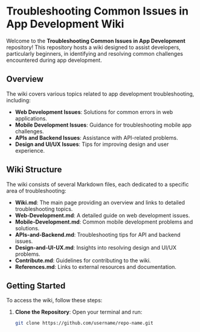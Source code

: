 # Troubleshooting Common Issues in App Development Wiki

Welcome to the **Troubleshooting Common Issues in App Development** repository! This repository hosts a wiki designed to assist developers, particularly beginners, in identifying and resolving common challenges encountered during app development.

## Overview

The wiki covers various topics related to app development troubleshooting, including:

- **Web Development Issues**: Solutions for common errors in web applications.
- **Mobile Development Issues**: Guidance for troubleshooting mobile app challenges.
- **APIs and Backend Issues**: Assistance with API-related problems.
- **Design and UI/UX Issues**: Tips for improving design and user experience.

## Wiki Structure

The wiki consists of several Markdown files, each dedicated to a specific area of troubleshooting:

- **Wiki.md**: The main page providing an overview and links to detailed troubleshooting topics.
- **Web-Development.md**: A detailed guide on web development issues.
- **Mobile-Development.md**: Common mobile development problems and solutions.
- **APIs-and-Backend.md**: Troubleshooting tips for API and backend issues.
- **Design-and-UI-UX.md**: Insights into resolving design and UI/UX problems.
- **Contribute.md**: Guidelines for contributing to the wiki.
- **References.md**: Links to external resources and documentation.

## Getting Started

To access the wiki, follow these steps:

1. **Clone the Repository**:
   Open your terminal and run:
   ```bash
   git clone https://github.com/username/repo-name.git

